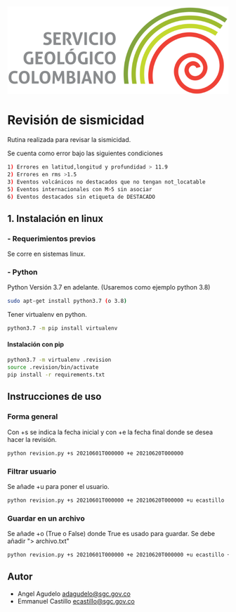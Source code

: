 ![SGC](images/sgc_logo.png)<!-- .element width="700"-->

# Revisión de sismicidad

Rutina realizada para revisar la sismicidad.  

Se cuenta como error bajo las siguientes condiciones
```bash
1) Errores en latitud,longitud y profundidad > 11.9
2) Errores en rms >1.5
3) Eventos volcánicos no destacados que no tengan not_locatable
5) Eventos internacionales con M>5 sin asociar
6) Eventos destacados sin etiqueta de DESTACADO
```

## 1. Instalación en linux

### - Requerimientos previos
Se corre en sistemas linux.

### - Python
Python Versión 3.7 en adelante. (Usaremos como ejemplo python 3.8)
```bash
sudo apt-get install python3.7 (o 3.8)
```

Tener virtualenv en python.
```bash
python3.7 -m pip install virtualenv
```

#### Instalación con pip 
```bash
python3.7 -m virtualenv .revision
source .revision/bin/activate
pip install -r requirements.txt
```

## Instrucciones de uso

### Forma general
Con +s se indica la fecha inicial y con +e la fecha final donde se desea hacer la revisión.
```bash
python revision.py +s 20210601T000000 +e 20210620T000000
```
### Filtrar usuario
Se añade +u para poner el usuario.
```bash
python revision.py +s 20210601T000000 +e 20210620T000000 +u ecastillo
```

### Guardar en un archivo
Se añade +o (True o False) donde True es usado para guardar. Se debe añadir "> archivo.txt"
```bash
python revision.py +s 20210601T000000 +e 20210620T000000 +u ecastillo +o True > archivo.txt
```


## Autor

- Angel Agudelo adagudelo@sgc.gov.co
- Emmanuel  Castillo ecastillo@sgc.gov.co


